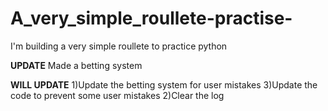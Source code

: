 # A_very_simple_roullete-practise-
I'm building a very simple roullete to practice python

**UPDATE**
Made a betting system

**WILL UPDATE**
1)Update the betting system for user mistakes
3)Update the code to prevent some user mistakes
2)Clear the log
